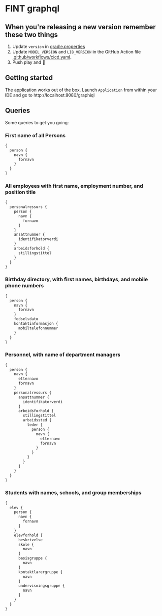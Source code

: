 # FINT graphql

## When you're releasing a new version remember these two things

1. Update `version` in [gradle.properties](gradle.properties)
2. Update `MODEL_VERSION` and `LIB_VERSION` in the GitHub Action file [.github/workflows/cicd.yaml](.github/workflows/CD.yaml).
3. Push play and 🤞


## Getting started

The application works out of the box.  Launch `Application` from within your IDE and go to http://localhost:8080/graphiql

## Queries

Some queries to get you going:

### First name of all Persons

```graphql
{
  person {
    navn {
      fornavn
    }
  }
}
```

### All employees with first name, employment number, and position title

```graphql
{
  personalressurs {
    person {
      navn {
        fornavn
      }
    }
    ansattnummer {
      identifikatorverdi
    }
    arbeidsforhold {
      stillingstittel
    }
  }
}
```

### Birthday directory, with first names, birthdays, and mobile phone numbers

```graphql
{
  person {
    navn {
      fornavn
    }
    fodselsdato
    kontaktinformasjon {
      mobiltelefonnummer
    }
  }
}
```

### Personnel, with name of department managers

```graphql
{
  person {
    navn {
      etternavn
      fornavn
    }
    personalressurs {
      ansattnummer {
        identifikatorverdi
      }
      arbeidsforhold {
        stillingstittel
        arbeidssted {
          leder {
            person {
              navn {
                etternavn
                fornavn
              }
            }
          }
        }
      }
    }
  }
}
```

### Students with names, schools, and group memberships

```graphql
{
  elev {
    person {
      navn {
        fornavn
      }
    }
    elevforhold {
      beskrivelse
      skole {
        navn
      }
      basisgruppe {
        navn
      }
      kontaktlarergruppe {
        navn
      }
      undervisningsgruppe {
        navn
      }
    }
  }
}
```